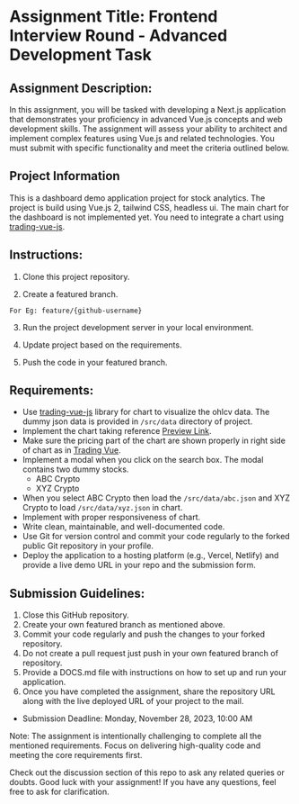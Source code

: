 # Assignment Title: Frontend Interview Round - Advanced Development Task

## Assignment Description:

In this assignment, you will be tasked with developing a Next.js application that demonstrates your proficiency in advanced Vue.js concepts and web development skills. The assignment will assess your ability to architect and implement complex features using Vue.js and related technologies. You must submit with specific functionality and meet the criteria outlined below.

## Project Information

This is a dashboard demo application project for stock analytics. The project is build using Vue.js 2, tailwind CSS, headless ui. The main chart for the dashboard is not implemented yet. You need to integrate a chart using [trading-vue-js](https://github.com/tvjsx/trading-vue-js).

## Instructions:

1. Clone this project repository.

2. Create a featured branch.

```
For Eg: feature/{github-username}
```

3. Run the project development server in your local environment.

4. Update project based on the requirements.

5. Push the code in your featured branch.

## Requirements:

- Use [trading-vue-js](https://github.com/tvjsx/trading-vue-js) library for chart to visualize the ohlcv data. The dummy json data is provided in `/src/data` directory of project.
- Implement the chart taking reference [Preview Link](https://ypred-dashboard-vue.vercel.app/).
- Make sure the pricing part of the chart are shown properly in right side of chart as in [Trading Vue](https://tvjsx.github.io/trading-vue-demo/).
- Implement a modal when you click on the search box. The modal contains two dummy stocks.
  - ABC Crypto
  - XYZ Crypto
- When you select ABC Crypto then load the `/src/data/abc.json` and XYZ Crypto to load `/src/data/xyz.json` in chart.
- Implement with proper responsiveness of chart.
- Write clean, maintainable, and well-documented code.
- Use Git for version control and commit your code regularly to the forked public Git repository in your profile.
- Deploy the application to a hosting platform (e.g., Vercel, Netlify) and provide a live demo URL in your repo and the submission form.

## Submission Guidelines:

1. Close this GitHub repository.
2. Create your own featured branch as mentioned above.
3. Commit your code regularly and push the changes to your forked repository.
4. Do not create a pull request just push in your own featured branch of repository.
5. Provide a DOCS.md file with instructions on how to set up and run your application.
6. Once you have completed the assignment, share the repository URL along with the live deployed URL of your project to the mail.

- Submission Deadline: Monday, November 28, 2023, 10:00 AM

Note: The assignment is intentionally challenging to complete all the mentioned requirements. Focus on delivering high-quality code and meeting the core requirements first.

Check out the discussion section of this repo to ask any related queries or doubts.
Good luck with your assignment! If you have any questions, feel free to ask for clarification.
